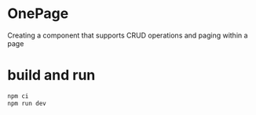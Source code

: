 # OnePage

Creating a component that supports CRUD operations and paging within a page

# build and run

```bash
npm ci
npm run dev
```
